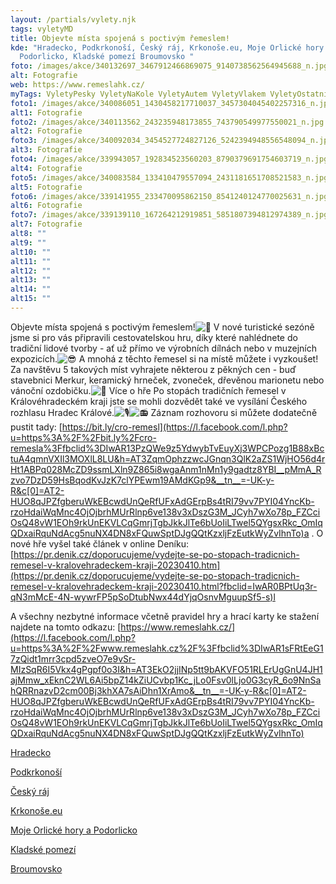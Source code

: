 ```yaml
---
layout: /partials/vylety.njk
tags: vyletyMD
title: Objevte místa spojená s poctivým řemeslem!
kde: "Hradecko, Podkrkonoší, Český ráj, Krkonoše.eu, Moje Orlické hory a
  Podorlicko, Kladské pomezí Broumovsko "
foto: /images/akce/340132697_3467912466869075_9140738562564945688_n.jpg
alt: Fotografie
web: https://www.remeslahk.cz/
myTags: VyletyPesky VyletyNaKole VyletyAutem VyletyVlakem VyletyOstatni
foto1: /images/akce/340086051_1430458217710037_3457304045402257316_n.jpg
alt1: Fotografie
foto2: /images/akce/340113562_243235948173855_743790549977550021_n.jpg
alt2: Fotografie
foto3: /images/akce/340092034_3454527724827126_5242394948556548094_n.jpg
alt3: Fotografie
foto4: /images/akce/339943057_192834523560203_8790379691754603719_n.jpg
alt4: Fotografie
foto5: /images/akce/340083584_133410479557094_2431181651708521583_n.jpg
alt5: Fotografie
foto6: /images/akce/339141955_233470095862150_8541240124770025631_n.jpg
alt6: Fotografie
foto7: /images/akce/339139110_167264212919851_5851807394812974389_n.jpg
alt7: Fotografie
alt8: ""
alt9: ""
alt10: ""
alt11: ""
alt12: ""
alt13: ""
alt14: ""
alt15: ""
---
```

<!--StartFragment-->

Objevte místa spojená s poctivým řemeslem!![👀](https://static.xx.fbcdn.net/images/emoji.php/v9/tc8/1/16/1f440.png) V nové turistické sezóně jsme si pro vás připravili cestovatelskou hru, díky které nahlédnete do tradiční lidové [](<>)tvorby - ať už přímo ve výrobních dílnách nebo v muzejních expozicích.![😎](https://static.xx.fbcdn.net/images/emoji.php/v9/t83/1/16/1f60e.png) A mnohá z těchto řemesel si na místě můžete i vyzkoušet! Za navštěvu 5 takových míst vyhrajete některou z pěkných cen - buď stavebnici Merkur, keramický hrneček, zvoneček, dřevěnou marionetu nebo vánoční ozdobičku.![🔔](https://static.xx.fbcdn.net/images/emoji.php/v9/t30/1/16/1f514.png) Více o hře Po stopách tradičních řemesel v Královéhradeckém kraji jste se mohli dozvědět také ve vysílání Českého rozhlasu Hradec Králové.![🎙️](https://static.xx.fbcdn.net/images/emoji.php/v9/t2b/1/16/1f399.png)![📻](https://static.xx.fbcdn.net/images/emoji.php/v9/t8/1/16/1f4fb.png) Záznam rozhovoru si můžete dodatečně pustit tady: [https://bit.ly/cro-remesl](https://l.facebook.com/l.php?u=https%3A%2F%2Fbit.ly%2Fcro-remesla%3Ffbclid%3DIwAR13PzQWe9z5YdwybTvEuyXj3WPCPozg1B88xBctuA4qmnVXIl3MOXlL8LU&h=AT3ZqmOphzzwcJGnqn3QlK2aZS1WjHO56d4rHt1ABPq028McZD9ssmLXln9Z865i8wgaAnm1nMn1y9gadtz8YBI__pMmA_Rzvo7DzD59HsBqodKvJzK7clYPEwm19AMdKGp9&__tn__=-UK-y-R&c[0]=AT2-HUO8qJPZfgberuWkEBcwdUnQeRfUFxAdGErpBs4tRI79vv7PYI04YncKb-rzoHdaiWqMnc4OjOjbrhMUrRlnp6ve138v3xDszG3M_JCyh7wXo78p_FZCciOsQ48vW1EOh9rkUnEKVLCqGmrjTgbJkkJlTe6bUoIiLTwel5QYgsxRkc_OmIqQDxaiRquNdAcg5nuNX4DN8xFQuwSptDJgQQtKzxljFzEutkWyZvIhnTo)a . O nové hře vyšel také článek v online Deníku: [https://pr.denik.cz/doporucujeme/vydejte-se-po-stopach-tradicnich-remesel-v-kralovehradeckem-kraji-20230410.htm](https://pr.denik.cz/doporucujeme/vydejte-se-po-stopach-tradicnich-remesel-v-kralovehradeckem-kraji-20230410.html?fbclid=IwAR0BPtUq3r-qN3mMcE-4N-wywrFP5pSoDtubNwx44dYjqOsnvMguupSf5-s)l

A všechny nezbytné informace včetně pravidel hry a hrací karty ke stažení najdete na tomto odkazu: [https://www.remeslahk.cz/](https://l.facebook.com/l.php?u=https%3A%2F%2Fwww.remeslahk.cz%2F%3Ffbclid%3DIwAR1sFRtEeG17zQidt1mrr3cpd5zveO7e9vSr-MIzSqR6I5Vkx4gPgpf0o3I&h=AT3EkO2jjINp5tt9bAKVFO51RLErUgGnU4JH1ajMmw_xEknC2WL6Ai5bpZ14kZiUCvbp1Kc_jLo0Fsv0lLjo0G3cyR_6o9NnSahQRRnazvD2cm00Bj3khXA7sAiDhn1XrAmo&__tn__=-UK-y-R&c[0]=AT2-HUO8qJPZfgberuWkEBcwdUnQeRfUFxAdGErpBs4tRI79vv7PYI04YncKb-rzoHdaiWqMnc4OjOjbrhMUrRlnp6ve138v3xDszG3M_JCyh7wXo78p_FZCciOsQ48vW1EOh9rkUnEKVLCqGmrjTgbJkkJlTe6bUoIiLTwel5QYgsxRkc_OmIqQDxaiRquNdAcg5nuNX4DN8xFQuwSptDJgQQtKzxljFzEutkWyZvIhnTo)

[Hradecko](https://www.facebook.com/groups/1282092685941096/user/100063505366289/?__cft__[0]=AZWMGrCznQriZcsU4_HQHzqvUY7ITSMASKoHKSG1od8Mq-qfn7RjCCIzLpFjb9XHXas42brayDWYH8_r6iQkWDJ-7EV9FumpJr9cTJVFS3t2yHZKeZlj9peaoGtml2YCNvNOYa_UMPxnO5ca9N44bZ_GT3rG-5HrjeKyLU6BCvX2ouocxh4_p65fgAS_DqeszJGv5JXwXwPrObmKWqnTy_fu&__tn__=-]K-y-R)

[Podkrkonoší](https://www.facebook.com/groups/1282092685941096/user/100063593948900/?__cft__[0]=AZWMGrCznQriZcsU4_HQHzqvUY7ITSMASKoHKSG1od8Mq-qfn7RjCCIzLpFjb9XHXas42brayDWYH8_r6iQkWDJ-7EV9FumpJr9cTJVFS3t2yHZKeZlj9peaoGtml2YCNvNOYa_UMPxnO5ca9N44bZ_GT3rG-5HrjeKyLU6BCvX2ouocxh4_p65fgAS_DqeszJGv5JXwXwPrObmKWqnTy_fu&__tn__=-]K-y-R)

[Český ráj](https://www.facebook.com/groups/1282092685941096/user/100064815967621/?__cft__[0]=AZWMGrCznQriZcsU4_HQHzqvUY7ITSMASKoHKSG1od8Mq-qfn7RjCCIzLpFjb9XHXas42brayDWYH8_r6iQkWDJ-7EV9FumpJr9cTJVFS3t2yHZKeZlj9peaoGtml2YCNvNOYa_UMPxnO5ca9N44bZ_GT3rG-5HrjeKyLU6BCvX2ouocxh4_p65fgAS_DqeszJGv5JXwXwPrObmKWqnTy_fu&__tn__=-]K-y-R)

[Krkonoše.eu](https://www.facebook.com/groups/1282092685941096/user/100064794190216/?__cft__[0]=AZWMGrCznQriZcsU4_HQHzqvUY7ITSMASKoHKSG1od8Mq-qfn7RjCCIzLpFjb9XHXas42brayDWYH8_r6iQkWDJ-7EV9FumpJr9cTJVFS3t2yHZKeZlj9peaoGtml2YCNvNOYa_UMPxnO5ca9N44bZ_GT3rG-5HrjeKyLU6BCvX2ouocxh4_p65fgAS_DqeszJGv5JXwXwPrObmKWqnTy_fu&__tn__=-]K-y-R)

[Moje Orlické hory a Podorlicko](https://www.facebook.com/groups/1282092685941096/user/100063708199372/?__cft__[0]=AZWMGrCznQriZcsU4_HQHzqvUY7ITSMASKoHKSG1od8Mq-qfn7RjCCIzLpFjb9XHXas42brayDWYH8_r6iQkWDJ-7EV9FumpJr9cTJVFS3t2yHZKeZlj9peaoGtml2YCNvNOYa_UMPxnO5ca9N44bZ_GT3rG-5HrjeKyLU6BCvX2ouocxh4_p65fgAS_DqeszJGv5JXwXwPrObmKWqnTy_fu&__tn__=-]K-y-R)

[Kladské pomezí](https://www.facebook.com/kladskepomezi/?__cft__[0]=AZWMGrCznQriZcsU4_HQHzqvUY7ITSMASKoHKSG1od8Mq-qfn7RjCCIzLpFjb9XHXas42brayDWYH8_r6iQkWDJ-7EV9FumpJr9cTJVFS3t2yHZKeZlj9peaoGtml2YCNvNOYa_UMPxnO5ca9N44bZ_GT3rG-5HrjeKyLU6BCvX2ouocxh4_p65fgAS_DqeszJGv5JXwXwPrObmKWqnTy_fu&__tn__=kK-y-R)

[Broumovsko](https://www.facebook.com/groups/1282092685941096/user/100058747287174/?__cft__[0]=AZWMGrCznQriZcsU4_HQHzqvUY7ITSMASKoHKSG1od8Mq-qfn7RjCCIzLpFjb9XHXas42brayDWYH8_r6iQkWDJ-7EV9FumpJr9cTJVFS3t2yHZKeZlj9peaoGtml2YCNvNOYa_UMPxnO5ca9N44bZ_GT3rG-5HrjeKyLU6BCvX2ouocxh4_p65fgAS_DqeszJGv5JXwXwPrObmKWqnTy_fu&__tn__=-]K-y-R)

<!--EndFragment-->
